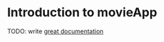 # Introduction to movieApp

TODO: write [great documentation](http://jacobian.org/writing/what-to-write/)
